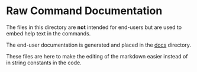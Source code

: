 # Raw Command Documentation

The files in this directory are **not** intended for end-users but are used to embed help text in the commands.

The end-user documentation is generated and placed in the [docs](/tools/geneos/docs) directory.

These files are here to make the editing of the markdown easier instead of in string constants in the code.
